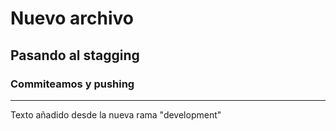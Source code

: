 # Nuevo archivo

## Pasando al stagging

### Commiteamos y pushing

---

Texto añadido desde la nueva rama "development"
